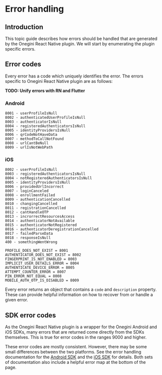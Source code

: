 # Error handling

## Introduction

This topic guide describes how errors should be handled that are generated by the Onegini React Native plugin. We will start by enumerating the plugin specific errors.

## Error codes

Every error has a code which uniquely identifies the error. The errors specific to Onegini React Native plugin are as follows:

__TODO: Unify errors with RN and Flutter__

### Android

```
8001 - userProfileIsNull
8002 - authenticatedUserProfileIsNull
8003 - authenticatorIsNull
8004 - registeredAuthenticatorsIsNull
8005 - identityProvidersIsNull
8006 - qrCodeNotHaveData
8007 - methodToCallNotFound
8008 - urlCantBeNull
8009 - urlIsNotWebPath
```

### iOS

```
8002 - userProfileIsNull
8003 - registeredAuthenticatorsIsNull
8004 - notRegisteredAuthenticatorsIsNull
8005 - identityProvidersIsNull
8006 - providedUrlIncorrect
8007 - loginCanceled
8008 - enrollmentFailed
8009 - authenticationCancelled
8010 - changingCancelled
8011 - registrationCancelled
8012 - cantHandleOTP
8013 - incrorrectResourcesAccess
8014 - authenticatorNotAvailable
8015 - authenticatorNotRegistered
8016 - authenticatorDeregistrationCancelled
8017 - failedParseData
8018 - responseIsNull
400 - somethingWentWrong
```

```
PROFILE_DOES_NOT_EXIST = 8001
AUTHENTICATOR_DOES_NOT_EXIST = 8002
FINGERPRINT_IS_NOT_ENABLED = 8003
IMPLICIT_USER_DETAILS_ERROR = 8004
AUTHENTICATE_DEVICE_ERROR = 8005
ATTEMPT_COUNTER_ERROR = 8007
PIN_ERROR_NOT_EQUAL = 8008
MOBILE_AUTH_OTP_IS_DISABLED = 8009
```

Every error returns an object that contains a `code` and `description` property. These can provide helpful information on how to recover from or handle a given error.


## SDK error codes

As the Onegini React Native plugin is a wrapper for the Onegini Android and iOS SDKs, many errors that are returned come directly from the SDKs themselves. This is true for error codes in the ranges 9000 and higher.

These error codes are mostly consistent. However, there may be some small differences between the two platforms. See the error handling documentation for the [Android SDK](https://docs.onegini.com/android-sdk/topics/error-handling.html) and the [iOS SDK](https://docs.onegini.com/ios-sdk/topics/error-handling.html) for details. Both sets of documentation also include a helpful error map at the bottom of the page.
